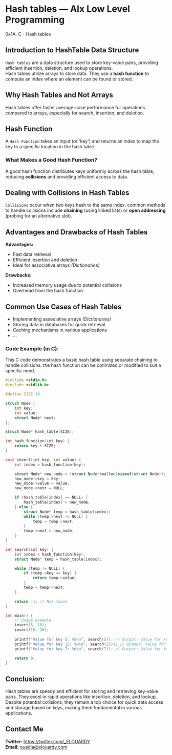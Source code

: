 # Hash tables — Alx Low Level Programming
0x1A. C - Hash tables

## Introduction to HashTable Data Structure
`Hash tables` are a data structure used to store key-value pairs, providing efficient insertion, deletion, and lookup operations. \
Hash tables utilize arrays to store data. They use a **hash function** to compute an index where an element can be found or stored.

## Why Hash Tables and Not Arrays
Hash tables offer faster average-case performance for operations compared to arrays, especially for search, insertion, and deletion.

## Hash Function
A `Hash Function` takes an input (or 'key') and returns an index to map the key to a specific location in the hash table.

### What Makes a Good Hash Function?
A good hash function distributes keys uniformly across the hash table, reducing **collisions** and providing efficient access to data.

## Dealing with Collisions in Hash Tables
`Collisions` occur when two keys hash to the same index. common methods to handle collisions include **chaining** (using linked lists) or **open addressing** (probing for an alternative slot).

## Advantages and Drawbacks of Hash Tables
**Advantages:**
- Fast data retrieval
- Efficient insertion and deletion
- Ideal for associative arrays *(Dictionaries)*

**Drawbacks:**
- Increased memory usage due to potential collisions
- Overhead from the hash function

## Common Use Cases of Hash Tables
- Implementing associative arrays *(Dictionaries)*
- Storing data in databases for quick retrieval
- Caching mechanisms in various applications
- ...

### Code Example (in C):
This C code demonstrates a basic hash table using separate chaining to handle collisions. the hash function can be optimized or modified to suit a specific need.
```c
#include <stdio.h>
#include <stdlib.h>

#define SIZE 10

struct Node {
    int key;
    int value;
    struct Node* next;
};

struct Node* hash_table[SIZE];

int hash_function(int key) {
    return key % SIZE;
}

void insert(int key, int value) {
    int index = hash_function(key);

    struct Node* new_node = (struct Node*)malloc(sizeof(struct Node));
    new_node->key = key;
    new_node->value = value;
    new_node->next = NULL;

    if (hash_table[index] == NULL) {
        hash_table[index] = new_node;
    } else {
        struct Node* temp = hash_table[index];
        while (temp->next != NULL) {
            temp = temp->next;
        }
        temp->next = new_node;
    }
}

int search(int key) {
    int index = hash_function(key);
    struct Node* temp = hash_table[index];

    while (temp != NULL) {
        if (temp->key == key) {
            return temp->value;
        }
        temp = temp->next;
    }

    return -1; // Not found
}

int main() {
    // Usage example
    insert(5, 10);
    insert(15, 20);
    
    printf("Value for key 5: %d\n", search(5)); // Output: Value for key 5: 10
    printf("Value for key 15: %d\n", search(15)); // Output: Value for key 15: 20
    printf("Value for key 7: %d\n", search(7)); // Output: Value for key 7: -1 (Not found)

    return 0;
}
```

## Conclusion:
Hash tables are speedy and efficient for storing and retrieving key-value pairs. They excel in rapid operations like insertion, deletion, and lookup. Despite potential collisions, they remain a top choice for quick data access and storage based on keys, making them fundamental in various applications.

## Contact Me
**Twitter:** https://twitter.com/_ELOUARDY \
**Email:** ouadia@elouardy.com
